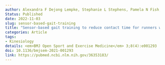 ```yaml
---
author: Alexandra F Dejong Lempke, Stephanie L Stephens, Pamela N Fish, Xavier D Thompson, Joseph M Hart, David J Hryvniak, Jordan Rodu, Jay Hertel
Status: Published
date: 2022-11-03
slug: sensor-based-gait-training
title: "Sensor-based gait training to reduce contact time for runners with exercise-related lower leg pain: a randomised controlled trial"
categories: Article
tags:
- Kinesiology
details: <em>BMJ Open Sport and Exercise Medicine</em> 3;8(4):e001293 
doi: 10.1136/bmjsem-2021-001293
link: https://pubmed.ncbi.nlm.nih.gov/36353183/
---
```

